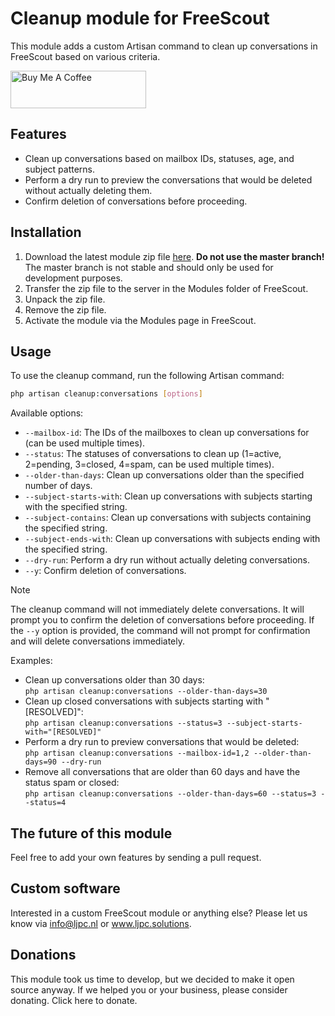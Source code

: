 # Cleanup module for FreeScout

This module adds a custom Artisan command to clean up conversations in FreeScout based on various criteria.

<a href="https://www.buymeacoffee.com/Lars-" target="_blank"><img src="https://cdn.buymeacoffee.com/buttons/v2/default-orange.png" alt="Buy Me A Coffee" height="60" style="height: 60px !important;width: 217px !important;" ></a>

## Features

- Clean up conversations based on mailbox IDs, statuses, age, and subject patterns.
- Perform a dry run to preview the conversations that would be deleted without actually deleting them.
- Confirm deletion of conversations before proceeding.

## Installation

1. Download the latest module zip file [here](https://resources.ljpc.network/freescout-modules/cleanup/latest.zip). **Do not use the master branch!** The master branch is not stable and should only be used for development
   purposes.
2. Transfer the zip file to the server in the Modules folder of FreeScout.
3. Unpack the zip file.
4. Remove the zip file.
5. Activate the module via the Modules page in FreeScout.

## Usage

To use the cleanup command, run the following Artisan command:

```bash
php artisan cleanup:conversations [options]
```

Available options:

- `--mailbox-id`: The IDs of the mailboxes to clean up conversations for (can be used multiple times).
- `--status`: The statuses of conversations to clean up (1=active, 2=pending, 3=closed, 4=spam, can be used multiple times).
- `--older-than-days`: Clean up conversations older than the specified number of days.
- `--subject-starts-with`: Clean up conversations with subjects starting with the specified string.
- `--subject-contains`: Clean up conversations with subjects containing the specified string.
- `--subject-ends-with`: Clean up conversations with subjects ending with the specified string.
- `--dry-run`: Perform a dry run without actually deleting conversations.
- `--y`: Confirm deletion of conversations.

> [!NOTE]
> The cleanup command will not immediately delete conversations. It will prompt you to confirm the deletion of conversations before proceeding. If the `--y` option is provided, the command will not prompt for confirmation and will delete
> conversations immediately.


Examples:

- Clean up conversations older than 30 days:<br />
  `php artisan cleanup:conversations --older-than-days=30`
- Clean up closed conversations with subjects starting with "[RESOLVED]":<br />
  `php artisan cleanup:conversations --status=3 --subject-starts-with="[RESOLVED]"`
- Perform a dry run to preview conversations that would be deleted:<br />
  `php artisan cleanup:conversations --mailbox-id=1,2 --older-than-days=90 --dry-run`
- Remove all conversations that are older than 60 days and have the status spam or closed:<br />
  `php artisan cleanup:conversations --older-than-days=60 --status=3 --status=4`

## The future of this module

Feel free to add your own features by sending a pull request.

## Custom software

Interested in a custom FreeScout module or anything else? Please let us know via info@ljpc.nl or www.ljpc.solutions.

## Donations

This module took us time to develop, but we decided to make it open source anyway. If we helped you or your business, please consider donating. Click here to donate.

